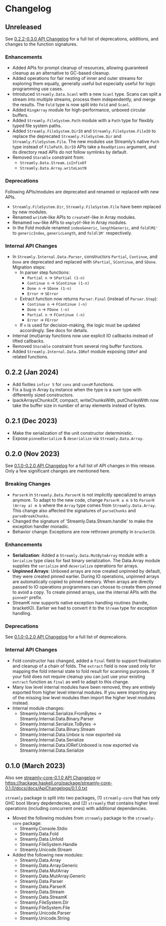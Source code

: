 # Changelog

## Unreleased

See [0.2.2-0.3.0 API Changelog](/core/docs/ApiChangelogs/0.2.2-0.3.0.txt) for a
full list of deprecations, additions, and changes to the function signatures.

### Enhancements

* Added APIs for prompt cleanup of resources, allowing guaranteed
  cleanup as an alternative to GC-based cleanup.
* Added operations for fair nesting of inner and outer streams for
  exploring them equally, generally useful but especially useful for logic
  programming use cases.
* Introduced `Streamly.Data.Scanl` with a new `Scanl` type. Scans can
  split a stream into multiple streams, process them independently, and
  merge the results. The `Fold` type is now split into `Fold` and `Scanl`.
* Added `RingArray` module for high-performance, unboxed circular buffers.
* Added `Streamly.FileSystem.Path` module with a `Path` type for flexibly typed
  file system paths.
* Added `Streamly.FileSystem.DirIO` and `Streamly.FileSystem.FileIO` to replace
  the deprecated `Streamly.FileSystem.Dir` and `Streamly.FileSystem.File`. The
  new modules use Streamly’s native `Path` type instead of `FilePath`. `DirIO`
  APIs take a `ReadOptions` argument, and its directory read APIs do not follow
  symlinks by default.
* Removed `Storable` constraint from:
  - `Streamly.Data.Stream.isInfixOf`
  - `Streamly.Data.Array.writeLastN`

### Deprecations

Following APIs/modules are deprecated and renamed or replaced with new
APIs.
* `Streamly.FileSystem.Dir`, `Streamly.FileSystem.File` have been replaced by
  new modules.
* Renamed `writeN`-like APIs to `createOf`-like in Array modules.
* Renamed `new`-like APIs to `emptyOf`-like in Array modules.
* In the Fold module renamed `indexGeneric`, `lengthGeneric`, and `foldlM1'` to
  `genericIndex`, `genericLength`, and `foldl1M'` respectively.

### Internal API Changes

* In `Streamly.Internal.Data.Parser`, constructors `Partial`, `Continue`, and
  `Done` are deprecated and replaced with `SPartial`, `SContinue`, and `SDone`.
  Migration steps:
  * In parser step functions:
    - `Partial n` -> `SPartial (1-n)`
    - `Continue n` -> `SContinue (1-n)`
    - `Done n` -> `SDone (1-n)`
    - `Error` -> `SError`
  * Extract function now returns `Parser.Final` (instead of `Parser.Step`):
    - `Continue n` -> `FContinue (-n)`
    - `Done n` -> `FDone (-n)`
    - `Partial n` -> `FContinue (-n)`
    - `Error` -> `FError`
  * If `n` is used for decision-making, the logic must be updated accordingly.
    See docs for details.
* Internal (mut)array functions now use explicit IO callbacks instead of lifted
  callbacks.
* Removed `Storable` constraint from several ring buffer functions.
* Added `Streamly.Internal.Data.IORef` module exposing `IORef` and related
  functions.

## 0.2.2 (Jan 2024)

* Add fixities `infixr 5` for `cons` and `consM` functions.
* Fix a bug in Array `Eq` instance when the type is a sum type with
  differently sized constructors.
* lpackArraysChunksOf, compact, writeChunksWith, putChunksWith now take the
  buffer size in number of array elements instead of bytes.

## 0.2.1 (Dec 2023)

* Make the serialization of the unit constructor deterministic.
* Expose `pinnedSerialize` & `deserialize` via `Streamly.Data.Array`.

## 0.2.0 (Nov 2023)

See [0.1.0-0.2.0 API Changelog](https://github.com/composewell/streamly/blob/streamly-0.10.0/core/docs/ApiChangelogs/0.1.0-0.2.0.txt)
for a full list of API changes in this release. Only a few significant
changes are mentioned here.

### Breaking Changes

* `ParserK` in `Streamly.Data.ParserK` is not implicitly specialized
  to arrays anymore. To adapt to the new code, change `ParserK a m
  b` to `ParserK (Array a) m b` where the `Array` type comes from
  `Streamly.Data.Array`. This change also affected the signatures of
  `parseChunks` and `parseBreakChunks`.
* Changed the signature of 'Streamly.Data.Stream.handle' to make the
  exception handler monadic.
* Behavior change: Exceptions are now rethrown promptly in `bracketIO`.

### Enhancements

* __Serialization__: Added a `Streamly.Data.MutByteArray` module with a
  `Serialize` type class for fast binary serialization. The Data.Array
  module supplies the `serialize` and `deserialize` operations for arrays.
* __Unpinned Arrays__: Unboxed arrays are now created unpinned by default,
  they were created pinned earlier. During IO operations, unpinned arrays
  are automatically copied to pinned memory. When arrays are directly
  passed to IO operations programmers can choose to create them pinned to
  avoid a copy.  To create pinned arrays, use the internal APIs with the
  `pinned*` prefix.
* StreamK now supports native exception handling routines (handle, bracketIO).
  Earlier we had to convert it to the `Stream` type for exception handling.

### Deprecations

See [0.1.0-0.2.0 API Changelog](https://github.com/composewell/streamly/blob/streamly-0.10.0/core/docs/ApiChangelogs/0.1.0-0.2.0.txt)
for a full list of deprecations.

### Internal API Changes

* Fold constructor has changed, added a `final` field to support
  finalization and cleanup of a chain of folds. The `extract` field is
  now used only for mapping the fold internal state to fold result for
  scanning purposes. If your fold does not require cleanup you can just use
  your existing `extract` function as `final` as well to adapt to this change.
* Many low level internal modules have been removed, they are entirely
  exported from higher level internal modules. If you were importing any
  of the missing low level modules then import the higher level modules instead.
* Internal module changes:
  * Streamly.Internal.Serialize.FromBytes -> Streamly.Internal.Data.Binary.Parser
  * Streamly.Internal.Serialize.ToBytes ->   Streamly.Internal.Data.Binary.Stream
  * Streamly.Internal.Data.Unbox is now exported via Streamly.Internal.Data.Serialize
  * Streamly.Internal.Data.IORef.Unboxed is now exported via Streamly.Internal.Data.Serialize

## 0.1.0 (March 2023)

Also see [streamly-core-0.1.0 API Changelog](https://github.com/composewell/streamly/blob/streamly-0.10.0/core/docs/ApiChangelogs/0.1.0.txt) or
https://hackage.haskell.org/package/streamly-core-0.1.0/docs/docs/ApiChangelogs/0.1.0.txt

`streamly` package is split into two packages, (1) `streamly-core` that
has only GHC boot library depdendecies, and (2) `streamly` that contains
higher level operations (including concurrent ones) with additional
dependencies.

* Moved the following modules from `streamly` package to the
  `streamly-core` package:
  * Streamly.Console.Stdio
  * Streamly.Data.Fold
  * Streamly.Data.Unfold
  * Streamly.FileSystem.Handle
  * Streamly.Unicode.Stream
* Added the following new modules:
  * Streamly.Data.Array
  * Streamly.Data.Array.Generic
  * Streamly.Data.MutArray
  * Streamly.Data.MutArray.Generic
  * Streamly.Data.Parser
  * Streamly.Data.ParserK
  * Streamly.Data.Stream
  * Streamly.Data.StreamK
  * Streamly.FileSystem.Dir
  * Streamly.FileSystem.File
  * Streamly.Unicode.Parser
  * Streamly.Unicode.String
